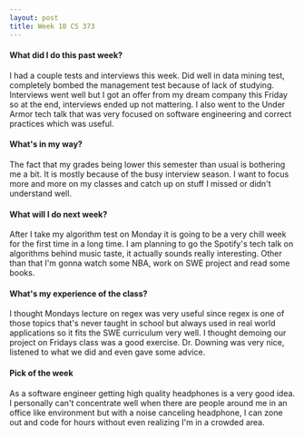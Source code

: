 ```yaml
---
layout: post
title: Week 10 CS 373
---
```


#### What did I do this past week?

I had a couple tests and interviews this week. Did well in data mining test, completely bombed the management test because of lack of studying. Interviews went well but I got an offer from my dream company this Friday so at the end, interviews ended up not mattering. I also went to the Under Armor tech talk that was very focused on software engineering and correct practices which was useful.   

#### What's in my way?

The fact that my grades being lower this semester than usual is bothering me a bit. It is mostly because of the busy interview season. I want to focus more and more on my classes and catch up on stuff I missed or didn't understand well. 

#### What will I do next week?

After I take my algorithm test on Monday it is going to be a very chill week for the first time in a long time. I am planning to go the Spotify's tech talk on algorithms behind music taste, it actually sounds really interesting. Other than that I'm gonna watch some NBA, work on SWE project and read some books. 

#### What's my experience of the class?

I thought Mondays lecture on regex was very useful since regex is one of those topics that's never taught in school but always used in real world applications so it fits the SWE curriculum very well. I thought demoing our project on Fridays class was a good exercise. Dr. Downing was very nice, listened to what we did and even gave some advice. 

#### Pick of the week

As a software engineer getting high quality headphones is a very good idea. I personally can't concentrate well when there are people around me in an office like environment but with a noise canceling headphone, I can zone out and code for hours without even realizing I'm in a crowded area. 
